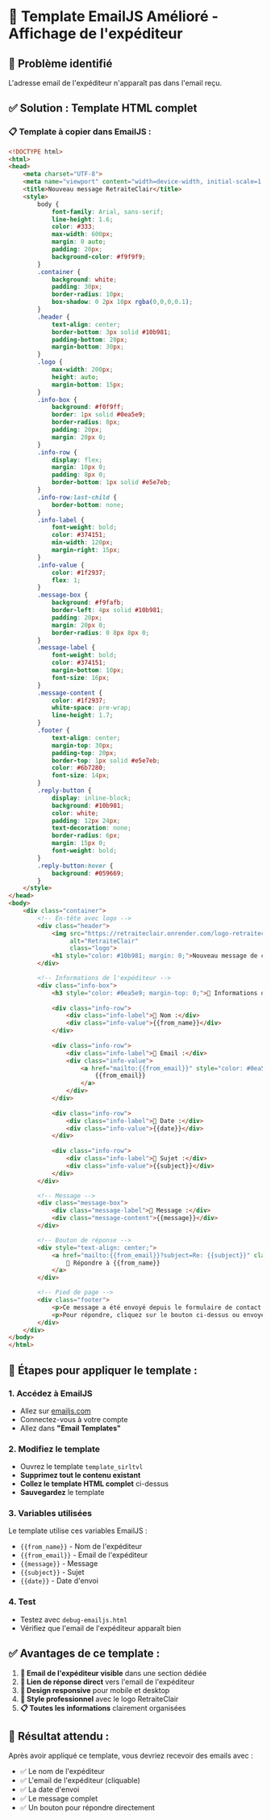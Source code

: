 # 📧 Template EmailJS Amélioré - Affichage de l'expéditeur

## 🚨 Problème identifié
L'adresse email de l'expéditeur n'apparaît pas dans l'email reçu.

## ✅ Solution : Template HTML complet

### 📋 **Template à copier dans EmailJS :**

```html
<!DOCTYPE html>
<html>
<head>
    <meta charset="UTF-8">
    <meta name="viewport" content="width=device-width, initial-scale=1.0">
    <title>Nouveau message RetraiteClair</title>
    <style>
        body {
            font-family: Arial, sans-serif;
            line-height: 1.6;
            color: #333;
            max-width: 600px;
            margin: 0 auto;
            padding: 20px;
            background-color: #f9f9f9;
        }
        .container {
            background: white;
            padding: 30px;
            border-radius: 10px;
            box-shadow: 0 2px 10px rgba(0,0,0,0.1);
        }
        .header {
            text-align: center;
            border-bottom: 3px solid #10b981;
            padding-bottom: 20px;
            margin-bottom: 30px;
        }
        .logo {
            max-width: 200px;
            height: auto;
            margin-bottom: 15px;
        }
        .info-box {
            background: #f0f9ff;
            border: 1px solid #0ea5e9;
            border-radius: 8px;
            padding: 20px;
            margin: 20px 0;
        }
        .info-row {
            display: flex;
            margin: 10px 0;
            padding: 8px 0;
            border-bottom: 1px solid #e5e7eb;
        }
        .info-row:last-child {
            border-bottom: none;
        }
        .info-label {
            font-weight: bold;
            color: #374151;
            min-width: 120px;
            margin-right: 15px;
        }
        .info-value {
            color: #1f2937;
            flex: 1;
        }
        .message-box {
            background: #f9fafb;
            border-left: 4px solid #10b981;
            padding: 20px;
            margin: 20px 0;
            border-radius: 0 8px 8px 0;
        }
        .message-label {
            font-weight: bold;
            color: #374151;
            margin-bottom: 10px;
            font-size: 16px;
        }
        .message-content {
            color: #1f2937;
            white-space: pre-wrap;
            line-height: 1.7;
        }
        .footer {
            text-align: center;
            margin-top: 30px;
            padding-top: 20px;
            border-top: 1px solid #e5e7eb;
            color: #6b7280;
            font-size: 14px;
        }
        .reply-button {
            display: inline-block;
            background: #10b981;
            color: white;
            padding: 12px 24px;
            text-decoration: none;
            border-radius: 6px;
            margin: 15px 0;
            font-weight: bold;
        }
        .reply-button:hover {
            background: #059669;
        }
    </style>
</head>
<body>
    <div class="container">
        <!-- En-tête avec logo -->
        <div class="header">
            <img src="https://retraiteclair.onrender.com/logo-retraiteclair.svg" 
                 alt="RetraiteClair" 
                 class="logo">
            <h1 style="color: #10b981; margin: 0;">Nouveau message de contact</h1>
        </div>

        <!-- Informations de l'expéditeur -->
        <div class="info-box">
            <h3 style="color: #0ea5e9; margin-top: 0;">📧 Informations de l'expéditeur</h3>
            
            <div class="info-row">
                <div class="info-label">👤 Nom :</div>
                <div class="info-value">{{from_name}}</div>
            </div>
            
            <div class="info-row">
                <div class="info-label">📮 Email :</div>
                <div class="info-value">
                    <a href="mailto:{{from_email}}" style="color: #0ea5e9; text-decoration: none;">
                        {{from_email}}
                    </a>
                </div>
            </div>
            
            <div class="info-row">
                <div class="info-label">📅 Date :</div>
                <div class="info-value">{{date}}</div>
            </div>
            
            <div class="info-row">
                <div class="info-label">🎯 Sujet :</div>
                <div class="info-value">{{subject}}</div>
            </div>
        </div>

        <!-- Message -->
        <div class="message-box">
            <div class="message-label">💬 Message :</div>
            <div class="message-content">{{message}}</div>
        </div>

        <!-- Bouton de réponse -->
        <div style="text-align: center;">
            <a href="mailto:{{from_email}}?subject=Re: {{subject}}" class="reply-button">
                📧 Répondre à {{from_name}}
            </a>
        </div>

        <!-- Pied de page -->
        <div class="footer">
            <p>Ce message a été envoyé depuis le formulaire de contact de <strong>RetraiteClair</strong></p>
            <p>Pour répondre, cliquez sur le bouton ci-dessus ou envoyez un email à : <strong>{{from_email}}</strong></p>
        </div>
    </div>
</body>
</html>
```

## 🔧 **Étapes pour appliquer le template :**

### 1. **Accédez à EmailJS**
- Allez sur [emailjs.com](https://emailjs.com)
- Connectez-vous à votre compte
- Allez dans **"Email Templates"**

### 2. **Modifiez le template**
- Ouvrez le template `template_sirltvl`
- **Supprimez tout le contenu existant**
- **Collez le template HTML complet** ci-dessus
- **Sauvegardez** le template

### 3. **Variables utilisées**
Le template utilise ces variables EmailJS :
- `{{from_name}}` - Nom de l'expéditeur
- `{{from_email}}` - Email de l'expéditeur
- `{{message}}` - Message
- `{{subject}}` - Sujet
- `{{date}}` - Date d'envoi

### 4. **Test**
- Testez avec `debug-emailjs.html`
- Vérifiez que l'email de l'expéditeur apparaît bien

## ✅ **Avantages de ce template :**

1. **📧 Email de l'expéditeur visible** dans une section dédiée
2. **🔗 Lien de réponse direct** vers l'email de l'expéditeur
3. **📱 Design responsive** pour mobile et desktop
4. **🎨 Style professionnel** avec le logo RetraiteClair
5. **📋 Toutes les informations** clairement organisées

## 🚀 **Résultat attendu :**

Après avoir appliqué ce template, vous devriez recevoir des emails avec :
- ✅ Le nom de l'expéditeur
- ✅ L'email de l'expéditeur (cliquable)
- ✅ La date d'envoi
- ✅ Le message complet
- ✅ Un bouton pour répondre directement




